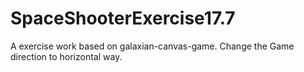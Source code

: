 # SpaceShooterExercise17.7
A exercise work based on galaxian-canvas-game. Change the Game direction to horizontal way. 
